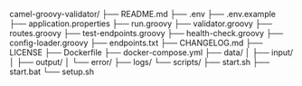 camel-groovy-validator/
├── README.md
├── .env
├── .env.example
├── application.properties
├── run.groovy
├── validator.groovy
├── routes.groovy
├── test-endpoints.groovy
├── health-check.groovy
├── config-loader.groovy
├── endpoints.txt
├── CHANGELOG.md
├── LICENSE
├── Dockerfile
├── docker-compose.yml
├── data/
│   ├── input/
│   ├── output/
│   └── error/
├── logs/
└── scripts/
├── start.sh
├── start.bat
└── setup.sh
